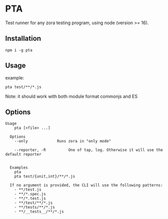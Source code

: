 # PTA

Test runner for any zora testing program, using node (version >= 16).

## Installation

``npm i -g pta``

## Usage

example:

``pta test/**/*.js``

Note: it should work with both module format commonjs and ES

## Options

```
Usage
    pta [<file> ...]

  Options
    --only             Runs zora in "only mode"

    --reporter, -R          One of tap, log. Otherwise it will use the default reporter


  Examples
    pta
    pta test/{unit,int}/**/*.js

  If no argument is provided, the CLI will use the following patterns:
    - **/test.js
    - **/*.spec.js
    - **/*.test.js
    - **/test/**/*.js
    - **/tests/**/*.js
    - **/__tests__/**/*.js
```

